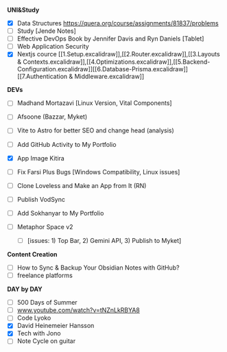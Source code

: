 **UNI&Study**
- [x] Data Structures https://quera.org/course/assignments/81837/problems 
- [ ] Study [Jende Notes]
- [ ] Effective DevOps Book by Jennifer Davis and Ryn Daniels [Tablet]
- [ ] Web Application Security
- [x] Nextjs cource [[1.Setup.excalidraw]],[[2.Router.excalidraw]],[[3.Layouts & Contexts.excalidraw]],[[4.Optimizations.excalidraw]],[[5.Backend-Configuration.excalidraw]][[6.Database-Prisma.excalidraw]][[7.Authentication & Middleware.excalidraw]]

**DEVs**
- [ ] Madhand Mortazavi [Linux Version, Vital Components]
- [ ] Afsoone (Bazzar, Myket)
- [ ] Vite to Astro for better SEO and change head (analysis)
- [ ] Add GitHub Activity to My Portfolio
- [x] App Image Kitira
- [ ] Fix Farsi Plus Bugs [Windows Compatibility, Linux issues]
- [ ] Clone Loveless and Make an App from It (RN)
- [ ] Publish VodSync
- [ ] Add Sokhanyar to My Portfolio

- [ ] Metaphor Space v2
  - [ ] [issues: 1) Top Bar, 2) Gemini API, 3) Publish to Myket]

**Content Creation**
- [ ] How to Sync & Backup Your Obsidian Notes with GitHub?
- [ ] freelance platforms 

**DAY by DAY**
- [ ] 500 Days of Summer
- [ ] www.youtube.com/watch?v=tNZnLkRBYA8
- [ ] Code Lyoko
- [x] David Heinemeier Hansson
- [x] Tech with Jono
- [ ] Note Cycle on guitar